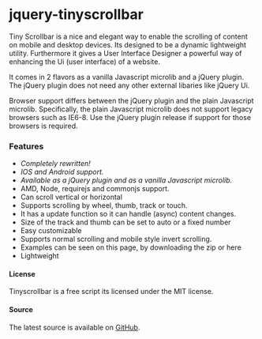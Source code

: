 jquery-tinyscrollbar
====================

Tiny Scrollbar is a nice and elegant way to enable the scrolling of content on mobile and desktop devices. Its designed to be a dynamic lightweight utility. Furthermore it gives a User Interface Designer a powerful way of enhancing the Ui (user interface) of a website.

It comes in 2 flavors as a vanilla Javascript microlib and a jQuery plugin. The jQuery plugin does not need any other external libaries like jQuery Ui.

Browser support differs between the jQuery plugin and the plain Javascript microlib. Specifically, the plain Javascript microlib does not support legacy browsers such as IE6-8. Use the jQuery plugin release if support for those browsers is required.

### Features
* *Completely rewritten!*
* *IOS and Android support.*
* *Available as a jQuery plugin and as a vanilla Javascript microlib.*
* AMD, Node, requirejs and commonjs support.
* Can scroll vertical or horizontal
* Supports scrolling by wheel, thumb, track or touch.
* It has a update function so it can handle (async) content changes.
* Size of the track and thumb can be set to auto or a fixed number
* Easy customizable
* Supports normal scrolling and mobile style invert scrolling.
* Examples can be seen on this page, by downloading the zip or here
* Lightweight

#### License

Tinyscrollbar is a free script its licensed under the MIT license.

#### Source

The latest source is available on [GitHub](https://github.com/wieringen/tinyscrollbar).
